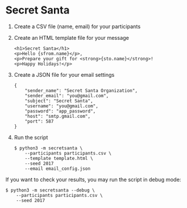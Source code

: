 # Secret Santa

1. Create a CSV file (name, email) for your participants

2. Create an HTML template file for your message

    ```
    <h1>Secret Santa</h1>
    <p>Hello {sfrom.name}</p>,
    <p>Prepare your gift for <strong>{sto.name}</strong>!
    <p>Happy Holidays!</p>
    ```

3. Create a JSON file for your email settings

    ```
    {
        "sender_name": "Secret Santa Organization",
        "sender_email": "you@gmail.com",
        "subject": "Secret Santa",
        "username": "you@gmail.com",
        "password": "app_password",
        "host": "smtp.gmail.com",
        "port": 587
    }
    ```

4. Run the script

    ```
    $ python3 -m secretsanta \
        --participants participants.csv \
        --template template.html \
        --seed 2017
        --email email_config.json
    ```


If you want to check your results, you may run the script in debug mode:

    $ python3 -m secretsanta --debug \
        --participants participants.csv \
        --seed 2017
